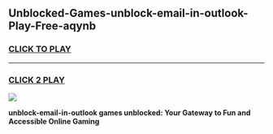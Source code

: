 
## Unblocked-Games-unblock-email-in-outlook-Play-Free-aqynb
<h3>
<a href="https://premium76.site?title=unblock-email-in-outlook&ref=10A">CLICK TO PLAY</a></h3>
<hr>

<h3>
<a href="https://premium76.site?title=unblock-email-in-outlook&ref=10A">CLICK 2 PLAY</a>
  
</h3>

<a href="https://premium76.site?title=unblock-email-in-outlook&ref=10A"><img src="https://clearcache.store/games.png"></a>


**unblock-email-in-outlook games unblocked: Your Gateway to Fun and Accessible Online Gaming**
